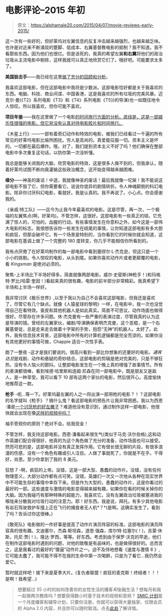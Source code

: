 # 电影评论–2015 年初

> 原文：<https://alphamale20.com/2015/04/07/movie-reviews-early-2015/>

这一次有一些好的，但好莱坞对左翼信息的反复冲击越来越强烈，也越来越乏味。也许是对近来不断涌现的蹩脚、低成本、右翼基督教电影的抵制？我不知道。我不看那些东西。因为他们也很烂。但是该死的，我真的希望左翼**和右翼**将他们的政治垃圾从主流电影中剔除，这样我就可以真正地欣赏它们了。哦好吧。可能要求太多了。

**美国狙击手**——我已经在这里[做了充分的回顾和分析](https://calebjonesblog.com/american-sniper/ "American Sniper")。

我喜欢这部电影，但在这部电影中我将是少数派。这部电影恰好都是关于我喜欢的东西。电脑、科技、商业间谍、中国香港，这是我喜欢的所有垃圾的完美风暴。迈克尔·曼(《T2》系列电影《T3》和《T4》系列电影《T5》)的导演)也一如既往地令人惊叹。所以我喜欢，但你可能不喜欢。

**项目年鉴**——我在这里做了一个电影[的时间旅行方面的分析。底线是，这是一部娱乐性很强的电影，但它并没有认真对待电影胶片和时间旅行。](https://calebjonesblog.com/time-travel/ "Time Travel")

《木星上行》——一部有着奇幻动作和特效的电影，被我们已经看过一千遍的所有常见的好莱坞电影比喻所困扰。穷人是高尚的。真爱能征服一切。资本主义是坏的。一切都在最后爆炸。哦，对了，我们提到资本主义不好了吗？他们确保在整部电影中多次重复这句话，以防你第一次没听懂。

我总是能够关闭我的大脑，欣赏电影的特效，这是很多人做不到的，但我承认，随着好莱坞试图不断向我灌输这些政治概念，这开始变得越来越困难。

**缘分**——神圣的废话！中途，我就像神圣的废话！最后我就像一坨屎！我不能说这部电影不毁了它，但你需要看它。说说你诡异的剧情转折。令人神魂颠倒的科幻电影。除非你讨厌科幻电影，看就好。我是认真的。我不再说了。小心点。你会感谢我的。

《亲戚:特工队》——迄今为止我今年最喜欢的电影。这是尽管，再一次，一个极端的左翼焦点(啊，好莱坞)。不管怎样，这很好。这部电影有一些真正的球。它充满了惊人的，可怕的，血腥的行动。有些事情发生在你意料之外，如今这是一部伟大电影的标志。我很想告诉你一些发生在结尾的事情，让你知道这部电影有多大胆和疯狂，但那会破坏它。有一个场景是特别的，当你看到它的时候你就会知道，这部电影在基调上做了一个完整的 180 度转变，你几乎不能相信你所看到的。

我有点厌倦了在好莱坞制作的每一部电影中看到塞缪尔·L·杰克逊，但这只是一个小小的挑剔。令人惊叹的电影，从头到尾。如果你喜欢动作片或者更颠覆的电影，看 *Kingsman* 是绝对必须的。

聚焦-上半场比下半场好得多。简直就像两部电影。威尔·史密斯(神枪手！)和玛格特·罗比(哈雷·奎因！)看起来真的很有趣，电影的前半部分非常精彩。我真希望下半场和上半场一样好。

我非常讨厌《极乐世界》,以至于我以为自己不会喜欢这部电影，但我还是喜欢了，尽管它有几个缺点。就像《人猿星球的黎明》一样，在电影中，我一次也没觉得自己在看特效。查皮和其他机器人是如此真实。简直不可思议，动作场面也做得很好。尽管存在许多问题。休·杰克曼有一些严重的表演过度，尽管我真的认为这是导演的错。曾经的左翼家伙，编剧/导演确保表明杰克曼，这个恶棍，是一个右翼基督徒，总是走来走去做着十字架的手势，抱怨“无神”的机器人。太好了。此外，我有信息技术背景，这部电影中所有的计算机逻辑都是完全荒谬的。如果你没有其他更好的事情可做，Chappie 适合一次性手表。

跑了一整夜 -这才是我们要说的。很高兴看到一部比你想象的还要好的电影。*通宵达旦*是戏剧、动作和悬疑的奇妙结合。这部电影的剪辑是绝对完美的，只是不够狂热，没有令人恼火的颤抖。让整部电影发生在一个晚上真的增强了故事情节。所有的表演都很棒，看到埃德·哈里斯和连姆·尼森在同一部电影中，既是朋友又是敌人，是一种享受。我可以看下 10 部有这两个家伙的电影，然后很开心。高度愉快地推荐这一款。

**枪手** -呃...等一下。好莱坞最左翼的人之一将出演一部用枪的电影？！？这部电影的名字就叫《枪手》？搞什么鬼？看这部电影的预告片让我非常困惑。我以为西恩·潘是[一个讨厌枪的好左撇子](http://www.breitbart.com/big-hollywood/2015/02/04/sean-penn-slams-private-gun-ownership-in-2013-stars-in-the-gunman-in-2015/)？难道他没有意识到，通过制作这样一部电影，他很快就会出现在像[这样的视频中吗？](https://www.youtube.com/watch?v=jrJjlPH1dqo)

袖手旁观你的原则？绝对不会。给我现金！

不管怎样，我支持这部电影。西恩·潘看起来很生气(类似于马克·沃尔伯格),这和动作英雄们配合得很好，他真的为这个角色做了充分的准备，动作场面也可以接受。然而可悲的是，这部电影并没有真正发挥作用。它有很长很无聊的片段，有很多浪漫的伤感，没有一个角色有趣或引人注目。人做了事就死了，你就是不在乎。干得好，肖恩。至少你拿到了我的 8 美元。

狂怒 7 -啊，疯狂的上帝。没错，这是一部大型、愚蠢的动作片。没错，没有任何物理意义，大部分动作都有点可笑。没错，英雄们一次又一次地从各种在现实世界中不可能生存的事情中幸存下来。但是作为大型的，愚蠢的动作片，这是你看过的最好的一部。这些速度与激情的电影变得越来越有趣，如果你在看的时候关掉你的大脑。因为我碰巧有那种特殊的超能力，我喜欢它。没有左翼政治垃圾被塞进我的喉咙来分散我对垃圾行动的注意力。耶！好东西。我是说，拜托。有多少其他电影有岩石驾驶救护车撞上正在飞行的捕食者无人机*？*(是啊。这确实发生了。看到了吗？告诉过你这很棒。)

《敢死队》电影做的一件好事是提高了动作片演员阵容的标准。这部电影的演员阵容真的很有趣。文迪塞尔，杰森·斯坦森，道恩·强森，库尔特·拉塞尔(！)，吉蒙·休斯，托尼·贾(！)，隆达·罗西，等等。好东西。考虑到由于保罗·沃克的早逝，他们在制作这部电影时遇到的问题，对他的致敬是有品味的，也是做得很好的。总而言之，这是我看过的最好的“傻逼”动作片之一。迫不及待地想看《速度与激情 8 》,它可能太蠢了，我可能不得不在我的生命中第一次喝醉，只是为了看它...我仍然会爱它。

暂时就这样吧！接下来是夏季大片。(复仇者联盟！疯狂的麦克斯！终结者！！！是啊！我希望...)

> 想要超过 35 小时的如何改善你的女性生活的播客*和*金融生活？想每月和我一起做两次教练吗？想要获得数小时基于技术的视频和音频？ [SMIC 计划](https://alphamale20.kartra.com/page/vIL17)是一个月度播客和辅导计划，只要你注册，你就可以获得大量独家、仅限会员的 Alpha 2.0 内容，并且你可以随时取消。点击[此处](https://alphamale20.kartra.com/page/vIL17)了解详情。
> 
> 